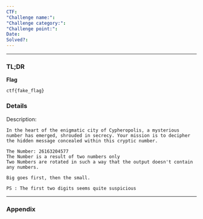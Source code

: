 ```yaml
---
CTF: 
"Challenge name:": 
"Challenge category:": 
"Challenge point:": 
Date: 
Solved?:
---
```

----
### TL;DR

**Flag**

```
ctf{fake_flag}
```


### Details

Description:

```
In the heart of the enigmatic city of Cypheropolis, a mysterious number has emerged, shrouded in secrecy. Your mission is to decipher the hidden message concealed within this cryptic number.

The Number: 26163204577  
The Number is a result of two numbers only  
Two Numbers are rotated in such a way that the output doesn't contain any numbers.

Big goes first, then the small.

PS : The first two digits seems quite suspicious
```

---
### Appendix


